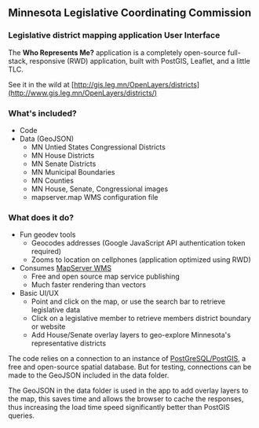 ## Minnesota Legislative Coordinating Commission
### Legislative district mapping application User Interface

The **Who Represents Me?** application is a completely open-source full-stack, responsive (RWD) application, built with PostGIS, Leaflet, and a little TLC.

See it in the wild at [http://gis.leg.mn/OpenLayers/districts](http://www.gis.leg.mn/OpenLayers/districts/)

### What's included?
- Code
- Data (GeoJSON)
  - MN Untied States Congressional Districts
  - MN House Districts
  - MN Senate Districts
  - MN Municipal Boundaries
  - MN Counties
  - MN House, Senate, Congressional images
  - mapserver.map WMS configuration file

### What does it do?
- Fun geodev tools
  - Geocodes addresses (Google JavaScript API authentication token required)
  - Zooms to location on cellphones (application optimized using RWD)
- Consumes [MapServer WMS](http://mapserver.org/index.html)
  - Free and open source map service publishing
  - Much faster rendering than vectors
- Basic UI/UX
  - Point and click on the map, or use the search bar to retrieve legislative data
  - Click on a legislative member to retrieve members district boundary or website
  - Add House/Senate overlay layers to geo-explore Minnesota's representative districts

The code relies on a connection to an instance of [PostGreSQL/PostGIS](http://www.postgresql.org/), a free and open-source spatial database. But for testing, connections can be made to the GeoJSON included in the data folder.

The GeoJSON in the data folder is used in the app to add overlay layers to the map, this saves time and allows the browser to cache the responses, thus increasing the load time speed significantly better than PostGIS queries.
